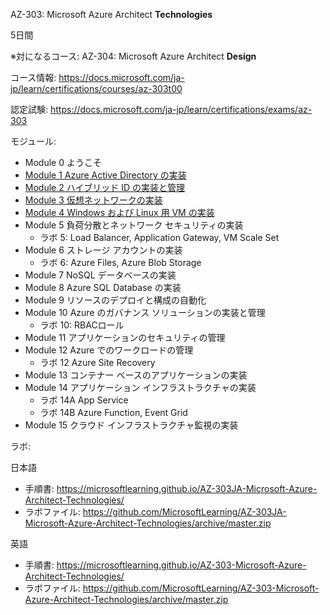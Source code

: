 AZ-303: Microsoft Azure Architect **Technologies**

5日間

※対になるコース: AZ-304: Microsoft Azure Architect **Design**

コース情報: https://docs.microsoft.com/ja-jp/learn/certifications/courses/az-303t00

認定試験: https://docs.microsoft.com/ja-jp/learn/certifications/exams/az-303

モジュール: 

- Module 0 ようこそ
- [Module 1 Azure Active Directory の実装](mod01.md)
- [Module 2 ハイブリッド ID の実装と管理](mod02.md)
- [Module 3 仮想ネットワークの実装](mod03.md)
- [Module 4 Windows および Linux 用 VM の実装](mod04.md)
- Module 5 負荷分散とネットワーク セキュリティの実装
  - ラボ 5: Load Balancer, Application Gateway, VM Scale Set
- Module 6 ストレージ アカウントの実装
  - ラボ 6: Azure Files, Azure Blob Storage
- Module 7 NoSQL データベースの実装
- Module 8 Azure SQL Database の実装
- Module 9 リソースのデプロイと構成の自動化
- Module 10 Azure のガバナンス ソリューションの実装と管理
  - ラボ 10: RBACロール
- Module 11 アプリケーションのセキュリティの管理
- Module 12 Azure でのワークロードの管理
  - ラボ 12 Azure Site Recovery
- Module 13 コンテナー ベースのアプリケーションの実装
- Module 14 アプリケーション インフラストラクチャの実装
  - ラボ 14A App Service
  - ラボ 14B Azure Function, Event Grid
- Module 15 クラウド インフラストラクチャ監視の実装

ラボ:

日本語
- 手順書: https://microsoftlearning.github.io/AZ-303JA-Microsoft-Azure-Architect-Technologies/
- ラボファイル: https://github.com/MicrosoftLearning/AZ-303JA-Microsoft-Azure-Architect-Technologies/archive/master.zip

英語
- 手順書: https://microsoftlearning.github.io/AZ-303-Microsoft-Azure-Architect-Technologies/
- ラボファイル: https://github.com/MicrosoftLearning/AZ-303-Microsoft-Azure-Architect-Technologies/archive/master.zip

